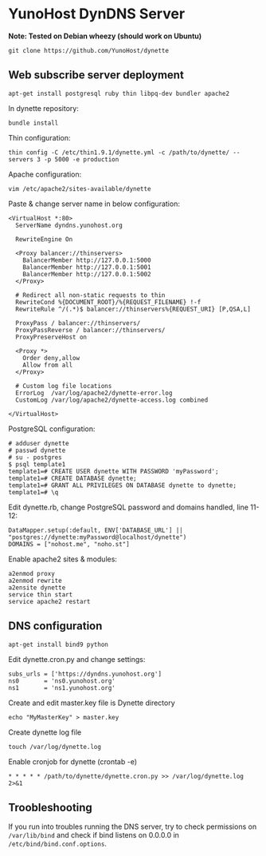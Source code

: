 YunoHost DynDNS Server
======================


**Note: Tested on Debian wheezy (should work on Ubuntu)**

```
git clone https://github.com/YunoHost/dynette
```


Web subscribe server deployment
-------------------------------
```
apt-get install postgresql ruby thin libpq-dev bundler apache2
```

In dynette repository:
```
bundle install
```

Thin configuration:
```
thin config -C /etc/thin1.9.1/dynette.yml -c /path/to/dynette/ --servers 3 -p 5000 -e production
```

Apache configuration:
```
vim /etc/apache2/sites-available/dynette
```

Paste & change server name in below configuration:
```
<VirtualHost *:80>
  ServerName dyndns.yunohost.org

  RewriteEngine On

  <Proxy balancer://thinservers>
    BalancerMember http://127.0.0.1:5000
    BalancerMember http://127.0.0.1:5001
    BalancerMember http://127.0.0.1:5002
  </Proxy>

  # Redirect all non-static requests to thin
  RewriteCond %{DOCUMENT_ROOT}/%{REQUEST_FILENAME} !-f
  RewriteRule ^/(.*)$ balancer://thinservers%{REQUEST_URI} [P,QSA,L]

  ProxyPass / balancer://thinservers/
  ProxyPassReverse / balancer://thinservers/
  ProxyPreserveHost on

  <Proxy *>
    Order deny,allow
    Allow from all
  </Proxy>

  # Custom log file locations
  ErrorLog  /var/log/apache2/dynette-error.log
  CustomLog /var/log/apache2/dynette-access.log combined

</VirtualHost>
```

PostgreSQL configuration:
```
# adduser dynette
# passwd dynette
# su - postgres
$ psql template1
template1=# CREATE USER dynette WITH PASSWORD 'myPassword';
template1=# CREATE DATABASE dynette;
template1=# GRANT ALL PRIVILEGES ON DATABASE dynette to dynette;
template1=# \q
```

Edit dynette.rb, change PostgreSQL password and domains handled, line 11-12:
```
DataMapper.setup(:default, ENV['DATABASE_URL'] || "postgres://dynette:myPassword@localhost/dynette")
DOMAINS = ["nohost.me", "noho.st"]
```

Enable apache2 sites & modules:
```
a2enmod proxy
a2enmod rewrite
a2ensite dynette
service thin start
service apache2 restart
```


DNS configuration
-----------------

```
apt-get install bind9 python
```

Edit dynette.cron.py and change settings:
```
subs_urls = ['https://dyndns.yunohost.org']
ns0       = 'ns0.yunohost.org'
ns1       = 'ns1.yunohost.org'
```

Create and edit master.key file is Dynette directory
```
echo "MyMasterKey" > master.key
```

Create dynette log file
```
touch /var/log/dynette.log
```

Enable cronjob for dynette (crontab -e)
```
* * * * * /path/to/dynette/dynette.cron.py >> /var/log/dynette.log 2>&1
```


Troobleshooting
---------------

If you run into troubles running the DNS server, try to check permissions on
`/var/lib/bind` and check if bind listens on 0.0.0.0 in
`/etc/bind/bind.conf.options`.
